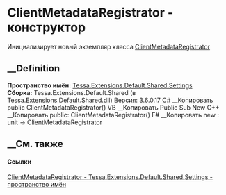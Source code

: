 # ClientMetadataRegistrator - конструктор
Инициализирует новый экземпляр класса
[ClientMetadataRegistrator](T_Tessa_Extensions_Default_Shared_Settings_ClientMetadataRegistrator.htm)
##  __Definition
 **Пространство имён:**
[Tessa.Extensions.Default.Shared.Settings](N_Tessa_Extensions_Default_Shared_Settings.htm)  
 **Сборка:** Tessa.Extensions.Default.Shared (в
Tessa.Extensions.Default.Shared.dll) Версия: 3.6.0.17
C# __Копировать
     public ClientMetadataRegistrator()
VB __Копировать
     Public Sub New
C++ __Копировать
     public:
    ClientMetadataRegistrator()
F# __Копировать
     new : unit -> ClientMetadataRegistrator
##  __См. также
#### Ссылки
[ClientMetadataRegistrator -
](T_Tessa_Extensions_Default_Shared_Settings_ClientMetadataRegistrator.htm)
[Tessa.Extensions.Default.Shared.Settings - пространство
имён](N_Tessa_Extensions_Default_Shared_Settings.htm)

